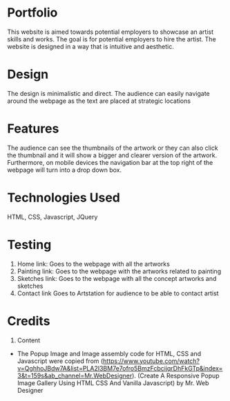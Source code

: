 # Portfolio

This website is aimed towards potential employers to showcase an artist skills and works. The goal is for potential employers to hire the artist. The website is designed in a way that is intuitive and aesthetic.

# Design

The design is minimalistic and direct. The audience can easily navigate around the webpage as the text are placed at strategic locations

# Features

The audience can see the thumbnails of the artwork or they can also click the thumbnail and it will show a bigger and clearer version of the artwork. Furthermore, on mobile devices the navigation bar at the top right of the webpage will turn into a drop down box.

# Technologies Used

HTML, CSS, Javascript, JQuery

# Testing

1. Home link:
   Goes to the webpage with all the artworks
2. Painting link:
   Goes to the webpage with the artworks related to painting
3. Sketches link:
   Goes to the webpage with all the concept artworks and sketches
4. Contact link
   Goes to Artstation for audience to be able to contact artist

# Credits

1. Content

- The Popup Image and Image assembly code for HTML, CSS and Javascript were copied from (https://www.youtube.com/watch?v=QghhoJBdw7A&list=PLA2I3BM7e7ofro5BmzFcbcijqrDhFkGTp&index=3&t=159s&ab_channel=Mr.WebDesigner). (Create A Responsive Popup Image Gallery Using HTML CSS And Vanilla Javascript) by Mr. Web Designer
